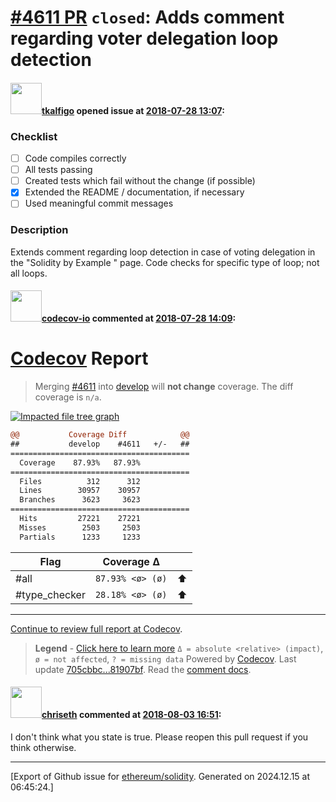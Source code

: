 # [\#4611 PR](https://github.com/ethereum/solidity/pull/4611) `closed`: Adds comment regarding voter delegation loop detection

#### <img src="https://avatars.githubusercontent.com/u/3481553?u=b63bdc66d5a72eaa210f697d2a79ca96abc99f00&v=4" width="50">[tkalfigo](https://github.com/tkalfigo) opened issue at [2018-07-28 13:07](https://github.com/ethereum/solidity/pull/4611):

### Checklist
- [ ] Code compiles correctly
- [ ] All tests passing
- [ ] Created tests which fail without the change (if possible)
- [x] Extended the README / documentation, if necessary
- [ ] Used meaningful commit messages

### Description
Extends comment regarding loop detection in case of voting delegation in the "Solidity by Example
" page. Code checks for specific type of loop; not all loops.

#### <img src="https://avatars.githubusercontent.com/u/8655789?u=4694f03b321aa2287d9fe05155adcddb23272e81&v=4" width="50">[codecov-io](https://github.com/codecov-io) commented at [2018-07-28 14:09](https://github.com/ethereum/solidity/pull/4611#issuecomment-408610425):

# [Codecov](https://codecov.io/gh/ethereum/solidity/pull/4611?src=pr&el=h1) Report
> Merging [#4611](https://codecov.io/gh/ethereum/solidity/pull/4611?src=pr&el=desc) into [develop](https://codecov.io/gh/ethereum/solidity/commit/705cbbc19a96c465b06973cd832c3674b956eba8?src=pr&el=desc) will **not change** coverage.
> The diff coverage is `n/a`.

[![Impacted file tree graph](https://codecov.io/gh/ethereum/solidity/pull/4611/graphs/tree.svg?token=87PGzVEwU0&width=650&height=150&src=pr)](https://codecov.io/gh/ethereum/solidity/pull/4611?src=pr&el=tree)

```diff
@@           Coverage Diff            @@
##           develop    #4611   +/-   ##
========================================
  Coverage    87.93%   87.93%           
========================================
  Files          312      312           
  Lines        30957    30957           
  Branches      3623     3623           
========================================
  Hits         27221    27221           
  Misses        2503     2503           
  Partials      1233     1233
```

| Flag | Coverage Δ | |
|---|---|---|
| #all | `87.93% <ø> (ø)` | :arrow_up: |
| #type_checker | `28.18% <ø> (ø)` | :arrow_up: |


------

[Continue to review full report at Codecov](https://codecov.io/gh/ethereum/solidity/pull/4611?src=pr&el=continue).
> **Legend** - [Click here to learn more](https://docs.codecov.io/docs/codecov-delta)
> `Δ = absolute <relative> (impact)`, `ø = not affected`, `? = missing data`
> Powered by [Codecov](https://codecov.io/gh/ethereum/solidity/pull/4611?src=pr&el=footer). Last update [705cbbc...81907bf](https://codecov.io/gh/ethereum/solidity/pull/4611?src=pr&el=lastupdated). Read the [comment docs](https://docs.codecov.io/docs/pull-request-comments).

#### <img src="https://avatars.githubusercontent.com/u/9073706?v=4" width="50">[chriseth](https://github.com/chriseth) commented at [2018-08-03 16:51](https://github.com/ethereum/solidity/pull/4611#issuecomment-410312593):

I don't think what you state is true. Please reopen this pull request if you think otherwise.


-------------------------------------------------------------------------------



[Export of Github issue for [ethereum/solidity](https://github.com/ethereum/solidity). Generated on 2024.12.15 at 06:45:24.]
